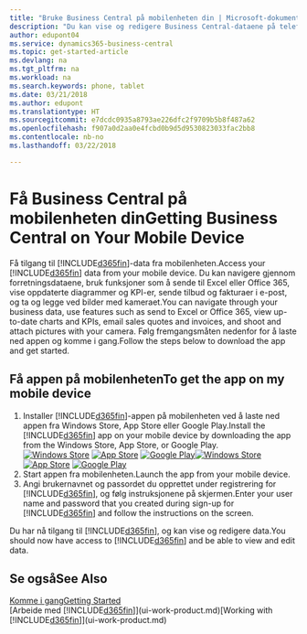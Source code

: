 ```yaml
---
title: "Bruke Business Central på mobilenheten din | Microsoft-dokumentasjon"
description: "Du kan vise og redigere Business Central-dataene på telefonen eller nettbrettet."
author: edupont04
ms.service: dynamics365-business-central
ms.topic: get-started-article
ms.devlang: na
ms.tgt_pltfrm: na
ms.workload: na
ms.search.keywords: phone, tablet
ms.date: 03/21/2018
ms.author: edupont
ms.translationtype: HT
ms.sourcegitcommit: e7dcdc0935a8793ae226dfc2f9709b5b8f487a62
ms.openlocfilehash: f907a0d2aa0e4fcbd0b9d5d9530823033fac2bb8
ms.contentlocale: nb-no
ms.lasthandoff: 03/22/2018

---
```


# <a name="getting-business-central-on-your-mobile-device"></a><span data-ttu-id="14c3e-103">Få Business Central på mobilenheten din</span><span class="sxs-lookup"><span data-stu-id="14c3e-103">Getting Business Central on Your Mobile Device</span></span>
<span data-ttu-id="14c3e-104">Få tilgang til [!INCLUDE[d365fin](includes/d365fin_md.md)]-data fra mobilenheten.</span><span class="sxs-lookup"><span data-stu-id="14c3e-104">Access your [!INCLUDE[d365fin](includes/d365fin_md.md)] data from your mobile device.</span></span> <span data-ttu-id="14c3e-105">Du kan navigere gjennom forretningsdataene, bruk funksjoner som å sende til Excel eller Office 365, vise oppdaterte diagrammer og KPI-er, sende tilbud og fakturaer i e-post, og ta og legge ved bilder med kameraet.</span><span class="sxs-lookup"><span data-stu-id="14c3e-105">You can navigate through your business data, use features such as send to Excel or Office 365, view up-to-date charts and KPIs, email sales quotes and invoices, and shoot and attach pictures with your camera.</span></span> <span data-ttu-id="14c3e-106">Følg fremgangsmåten nedenfor for å laste ned appen og komme i gang.</span><span class="sxs-lookup"><span data-stu-id="14c3e-106">Follow the steps below to download the app and get started.</span></span>

## <a name="to-get-the-app-on-my-mobile-device"></a><span data-ttu-id="14c3e-107">Få appen på mobilenheten</span><span class="sxs-lookup"><span data-stu-id="14c3e-107">To get the app on my mobile device</span></span>
1. <span data-ttu-id="14c3e-108">Installer [!INCLUDE[d365fin](includes/d365fin_md.md)]-appen på mobilenheten ved å laste ned appen fra Windows Store, App Store eller Google Play.</span><span class="sxs-lookup"><span data-stu-id="14c3e-108">Install the [!INCLUDE[d365fin](includes/d365fin_md.md)] app on your mobile device by downloading the app from the Windows Store, App Store, or Google Play.</span></span>  
<span data-ttu-id="14c3e-109">[![Windows Store](./media/install-mobile-app/windowsstore.png)](http://go.microsoft.com/fwlink/?LinkId=734848)
[![App Store](./media/install-mobile-app/appstore.png)](http://go.microsoft.com/fwlink/?LinkId=734847) [![Google Play](./media/install-mobile-app/googleplay.png)](http://go.microsoft.com/fwlink/?LinkId=734849)</span><span class="sxs-lookup"><span data-stu-id="14c3e-109">[![Windows Store](./media/install-mobile-app/windowsstore.png)](http://go.microsoft.com/fwlink/?LinkId=734848)
[![App Store](./media/install-mobile-app/appstore.png)](http://go.microsoft.com/fwlink/?LinkId=734847) [![Google Play](./media/install-mobile-app/googleplay.png)](http://go.microsoft.com/fwlink/?LinkId=734849)</span></span>  
2. <span data-ttu-id="14c3e-110">Start appen fra mobilenheten.</span><span class="sxs-lookup"><span data-stu-id="14c3e-110">Launch the app from your mobile device.</span></span>
3. <span data-ttu-id="14c3e-111">Angi brukernavnet og passordet du opprettet under registrering for [!INCLUDE[d365fin](includes/d365fin_md.md)], og følg instruksjonene på skjermen.</span><span class="sxs-lookup"><span data-stu-id="14c3e-111">Enter your user name and password that you created during sign-up for [!INCLUDE[d365fin](includes/d365fin_md.md)] and follow the instructions on the screen.</span></span>

<span data-ttu-id="14c3e-112">Du har nå tilgang til [!INCLUDE[d365fin](includes/d365fin_md.md)], og kan vise og redigere data.</span><span class="sxs-lookup"><span data-stu-id="14c3e-112">You should now have access to [!INCLUDE[d365fin](includes/d365fin_md.md)] and be able to view and edit data.</span></span>

## <a name="see-also"></a><span data-ttu-id="14c3e-113">Se også</span><span class="sxs-lookup"><span data-stu-id="14c3e-113">See Also</span></span>
[<span data-ttu-id="14c3e-114">Komme i gang</span><span class="sxs-lookup"><span data-stu-id="14c3e-114">Getting Started</span></span>](product-get-started.md)  
<span data-ttu-id="14c3e-115">[Arbeide med [!INCLUDE[d365fin](includes/d365fin_md.md)]](ui-work-product.md)</span><span class="sxs-lookup"><span data-stu-id="14c3e-115">[Working with [!INCLUDE[d365fin](includes/d365fin_md.md)]](ui-work-product.md)</span></span>  


